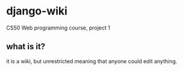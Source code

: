 # django-wiki
CS50 Web programming course, project 1

## what is it?
it is a wiki, but unrestricted meaning that anyone could edit anything.
